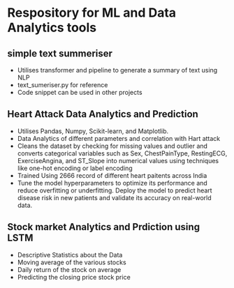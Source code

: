 # Respository for ML and Data Analytics tools

## simple text summeriser
*   Utilises transformer and pipeline to generate a summary of text using NLP
*   text_sumeriser.py for reference
*   Code snippet can be used in other projects

## Heart Attack Data Analytics and Prediction 
*   Utilises Pandas, Numpy, Scikit-learn, and Matplotlib.
*   Data Analytics of different parameters and correlation with Hart attack
*   Cleans the dataset by checking for missing values and outlier and converts categorical variables such as Sex, ChestPainType, RestingECG, ExerciseAngina,       and ST_Slope into numerical values using techniques like one-hot encoding or label encoding
*   Trained Using 2666 record of different heart paitents across India
*   Tune the model hyperparameters to optimize its performance and reduce overfitting or underfitting. Deploy the model to predict heart disease risk in new       patients and validate its accuracy on real-world data.

## Stock market Analytics and Prdiction using LSTM
*   Descriptive Statistics about the Data
*   Moving average of the various stocks
*   Daily return of the stock on average
*   Predicting the closing price stock price